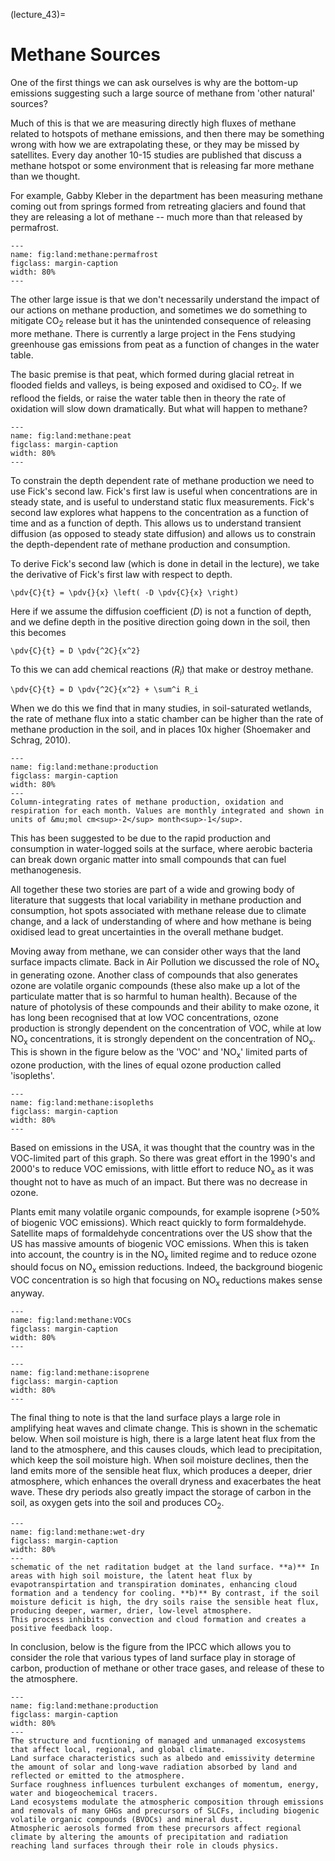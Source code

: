 (lecture_43)=
# Methane Sources

One of the first things we can ask ourselves is why are the bottom-up
emissions suggesting such a large source of methane from 'other natural'
sources?

Much of this is that we are measuring
directly high fluxes of methane related to hotspots of methane
emissions, and then there may be something wrong with how we are
extrapolating these, or they may be missed by satellites. Every day
another 10-15 studies are published that discuss a methane hotspot or
some environment that is releasing far more methane than we thought.

For example, Gabby Kleber in the department has been measuring methane
coming out from springs formed from retreating glaciers and found that
they are releasing a lot of methane -- much more than that released by
permafrost.

```{figure} figures/07_landcarbon.4.1.png
---
name: fig:land:methane:permafrost
figclass: margin-caption
width: 80%
---
```

The other large issue is that we don't necessarily understand the impact
of our actions on methane production, and sometimes we do something to
mitigate CO<sub>2</sub> release but it has the unintended consequence of
releasing more methane. There is currently a large project in the Fens
studying greenhouse gas emissions from peat as a function of changes in
the water table.

The basic premise is that peat, which formed during glacial retreat in
flooded fields and valleys, is being exposed and oxidised to CO<sub>2</sub>.
If we reflood the fields, or raise the water table then in theory the rate
of oxidation will slow down dramatically. But what will happen to
methane?

```{figure} figures/07_landcarbon.4.2.png
---
name: fig:land:methane:peat
figclass: margin-caption
width: 80%
---
````

To constrain the depth dependent rate of methane production we need to
use Fick's second law. Fick's first law is useful when concentrations
are in steady state, and is useful to understand static flux
measurements. Fick's second law explores what happens to the
concentration as a function of time and as a function of depth. This
allows us to understand transient diffusion (as opposed to steady state
diffusion) and allows us to constrain the depth-dependent rate of
methane production and consumption.

To derive Fick's second law (which is done in detail in the lecture), we
take the derivative of Fick's first law with respect to depth.

```{math}
\pdv{C}{t} = \pdv{}{x} \left( -D \pdv{C}{x} \right)
```

Here if we assume the diffusion coefficient ($D$) is not a function of
depth, and we define depth in the positive direction going down in the
soil, then this becomes


```{math}
\pdv{C}{t} = D \pdv{^2C}{x^2}
```

To this we can add chemical reactions ($R_i$) that make or destroy methane.

```{math}
\pdv{C}{t} = D \pdv{^2C}{x^2} + \sum^i R_i
```

When we do this we find that in many studies, in soil-saturated
wetlands, the rate of methane flux into a static chamber can be higher
than the rate of methane production in the soil, and in places 10x
higher (Shoemaker and Schrag, 2010).

```{figure} figures/07_landcarbon.4.3.png
---
name: fig:land:methane:production
figclass: margin-caption
width: 80%
---
Column-integrating rates of methane production, oxidation and respiration for each month. Values are monthly integrated and shown in units of &mu;mol cm<sup>-2</sup> month<sup>-1</sup>.
```

This has been suggested to be due to the rapid production and
consumption in water-logged soils at the surface, where aerobic bacteria
can break down organic matter into small compounds that can fuel
methanogenesis.

All together these two stories are part of a wide and growing body of
literature that suggests that local variability in methane production
and consumption, hot spots associated with methane release due to
climate change, and a lack of understanding of where and how methane is
being oxidised lead to great uncertainties in the overall methane
budget.

Moving away from methane, we can consider other ways that the land
surface impacts climate. Back in Air Pollution we discussed the role of
NO<sub>x</sub> in generating ozone. Another class of compounds that also generates
ozone are volatile organic compounds (these also make up a lot of the
particulate matter that is so harmful to human health). Because of the
nature of photolysis of these compounds and their ability to make ozone,
it has long been recognised that at low VOC concentrations, ozone
production is strongly dependent on the concentration of VOC, while at
low NO<sub>x</sub> concentrations, it is strongly dependent on the concentration of
NO<sub>x</sub>. This is shown in the figure below as the 'VOC' and 'NO<sub>x</sub>' limited
parts of ozone production, with the lines of equal ozone production
called 'isopleths'.

```{figure} figures/07_landcarbon.4.4.png
---
name: fig:land:methane:isopleths
figclass: margin-caption
width: 80%
---
```

Based on emissions in the USA, it was thought that the country was in
the VOC-limited part of this graph. So there was great effort in the
1990's and 2000's to reduce VOC emissions, with little effort to reduce
NO<sub>x</sub> as it was thought not to have as much of an impact. But there was no
decrease in ozone.

Plants emit many volatile organic compounds, for example isoprene (\>50%
of biogenic VOC emissions). Which react quickly to form formaldehyde.
Satellite maps of formaldehyde concentrations over the US show that the
US has massive amounts of biogenic VOC emissions. When this is taken
into account, the country is in the NO<sub>x</sub> limited regime and to reduce
ozone should focus on NO<sub>x</sub> emission reductions. Indeed, the background
biogenic VOC concentration is so high that focusing on NO<sub>x</sub> reductions
makes sense anyway.

```{figure} figures/07_landcarbon.4.5.png
---
name: fig:land:methane:VOCs
figclass: margin-caption
width: 80%
---
```
```{figure} figures/07_landcarbon.4.6.png
---
name: fig:land:methane:isoprene
figclass: margin-caption
width: 80%
---
```
The final thing to note is that the land surface plays a large role in
amplifying heat waves and climate change. This is shown in the schematic
below. When soil moisture is high, there is a large latent heat flux
from the land to the atmosphere, and this causes clouds, which lead to
precipitation, which keep the soil moisture high. When soil moisture
declines, then the land emits more of the sensible heat flux, which
produces a deeper, drier atmosphere, which enhances the overall dryness
and exacerbates the heat wave. These dry periods also greatly impact the
storage of carbon in the soil, as oxygen gets into the soil and produces
CO<sub>2</sub>.


```{figure} figures/07_landcarbon.4.7.png
---
name: fig:land:methane:wet-dry
figclass: margin-caption
width: 80%
---
schematic of the net raditation budget at the land surface. **a)** In areas with high soil moisture, the latent heat flux by evapotranspirtation and transpiration dominates, enhancing cloud formation and a tendency for cooling. **b)** By contrast, if the soil moisture deficit is high, the dry soils raise the sensible heat flux, producing deeper, warmer, drier, low-level atmosphere.
This process inhibits convection and cloud formation and creates a positive feedback loop.
```

In conclusion, below is the figure from the IPCC which allows you to
consider the role that various types of land surface play in storage of
carbon, production of methane or other trace gases, and release of these to the atmosphere.


```{figure} figures/07_landcarbon.4.8.png
---
name: fig:land:methane:production
figclass: margin-caption
width: 80%
---
The structure and fucntioning of managed and unmanaged excosystems that affect local, regional, and global climate.
Land surface characteristics such as albedo and emissivity determine the amount of solar and long-wave radiation absorbed by land and reflected or emitted to the atmosphere.
Surface roughness influences turbulent exchanges of momentum, energy, water and biogeochemical tracers.
Land ecosystems modulate the atmospheric composition through emissions and removals of many GHGs and precursors of SLCFs, including biogenic volatile organic compounds (BVOCs) and mineral dust.
Atmospheric aerosols formed from these precursors affect regional climate by altering the amounts of precipitation and radiation reaching land surfaces through their role in clouds physics.
```
